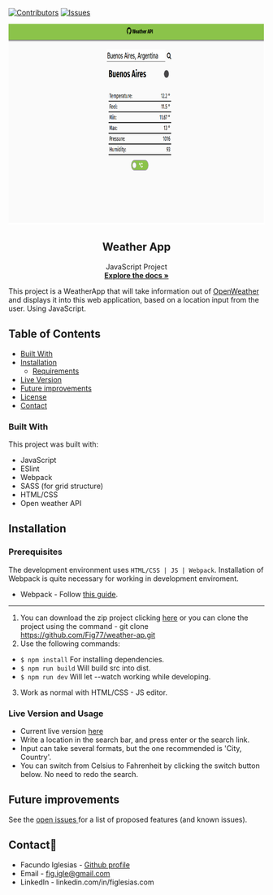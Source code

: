 [![Contributors][contributors-shield]][contributors-url]
[![Issues][issues-shield]][issues-url]
<br />
<p align="center">
  <img src="rest.png" alt="menu" width="718" height="394">
  <h2 align="center">Weather App</h2>
  <p align="center">
  	JavaScript Project
    <br />
    <a href="https://github.com/Fig77/weather-ap"><strong>Explore the docs »</strong></a>
    <br />
</p>

<!-- ABOUT THE PROJECT -->
This project is a WeatherApp that will take information out of [OpenWeather](https://openweathermap.org/) and displays it into this web application, based on a location input from the user. Using JavaScript.

<!-- TABLE OF CONTENTS -->
## Table of Contents

* [Built With](#built-with)
* [Installation](#installation-and-setup)
	* [Requirements](#perquisites)
* [Live Version](#live-version-and-usage)
* [Future improvements](#future-improvements)
* [License](#license)
* [Contact](#contact)

### Built With
This project was built with: 
* JavaScript
* ESlint
* Webpack
* SASS (for grid structure)
* HTML/CSS
* Open weather API

## Installation

### Prerequisites
 The development environment uses `HTML/CSS | JS | Webpack`. Installation of Webpack is quite necessary for working in development enviroment.
  - Webpack - Follow [this guide](https://webpack.js.org/guides/installation/).

---

1. You can download the zip project clicking [here](https://github.com/Fig77/weather-ap.git) or you can clone the project using the command - git clone <https://github.com/Fig77/weather-ap.git>
2. Use the following commands: 

- `$ npm install` For installing dependencies.
- `$ npm run build` Will build src into dist.
- `$ npm run dev` Will let --watch working while developing.

3. Work as normal with HTML/CSS - JS editor.

### Live Version and Usage

* Current live version [here](https://github.com/Fig77/Weather-API)
* Write a location in the search bar, and press enter or the search link.
* Input can take several formats, but the one recommended is 'City, Country'.
* You can switch from Celsius to Fahrenheit by clicking the switch button below. No need to redo the search.

<!-- ROADMAP -->

## Future improvements

See the [open issues ](https://github.com/Fig77/weather-ap/issues)for a list of proposed features (and known issues).

<!-- CONTACT -->
## Contact📱

* Facundo Iglesias - [Github profile](https://github.com/Fig77)
* Email - fig.igle@gmail.com
* LinkedIn - linkedin.com/in/figlesias.com

<!-- MARKDOWN LINKS & IMAGES -->
<!-- https://www.markdownguide.org/basic-syntax/#reference-style-links -->
[contributors-shield]: https://img.shields.io/badge/Contributors-1-brightgreen
[contributors-url]: https://github.com/Fig77/weather-ap/graphs/contributors
[issues-shield]: https://img.shields.io/badge/issues-0-%2300ff00
[issues-url]: https://github.com/Fig77/weather-ap/issues
[product-screenshot]: assets/menu.png
